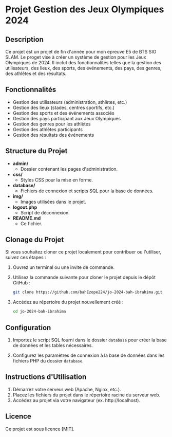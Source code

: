 # Projet Gestion des Jeux Olympiques 2024

## Description
Ce projet est un projet de fin d'année pour mon epreuve E5 de BTS SIO SLAM. Le proget vise à créer un système de gestion pour les Jeux Olympiques de 2024. Il inclut des fonctionnalités telles que la gestion des utilisateurs, des lieux, des sports, des événements, des pays, des genres, des athlètes et des résultats.

## Fonctionnalités

- Gestion des utilisateurs (administration, athlètes, etc.)
- Gestion des lieux (stades, centres sportifs, etc.)
- Gestion des sports et des événements associés
- Gestion des pays participant aux Jeux Olympiques
- Gestion des genres pour les athlètes
- Gestion des athlètes participants
- Gestion des résultats des événements

## Structure du Projet

- **admin/**
  - Dossier contenant les pages d'administration.
- **css/**
  - Styles CSS pour la mise en forme.
- **database/**
  - Fichiers de connexion et scripts SQL pour la base de données.
- **img/**
  - Images utilisées dans le projet.
- **logout.php**
  - Script de déconnexion.
- **README.md**
  - Ce fichier.


## Clonage du Projet

Si vous souhaitez cloner ce projet localement pour contribuer ou l'utiliser, suivez ces étapes :

1. Ouvrez un terminal ou une invite de commande.

2. Utilisez la commande suivante pour cloner le projet depuis le dépôt GitHub :

    ```bash
    git clone https://github.com/bahEzope224/jo-2024-bah-ibrahima.git
    ```

3. Accédez au répertoire du projet nouvellement créé :

    ```bash
   cd jo-2024-bah-ibrahima
    ```

## Configuration

1. Importez le script SQL fourni dans le dossier `database` pour créer la base de données et les tables nécessaires.
   
2. Configurez les paramètres de connexion à la base de données dans les fichiers PHP du dossier `database`.

## Instructions d'Utilisation

1. Démarrez votre serveur web (Apache, Nginx, etc.).
2. Placez les fichiers du projet dans le répertoire racine du serveur web.
3. Accédez au projet via votre navigateur (ex. http://localhost).


## Licence

Ce projet est sous licence [MIT].
